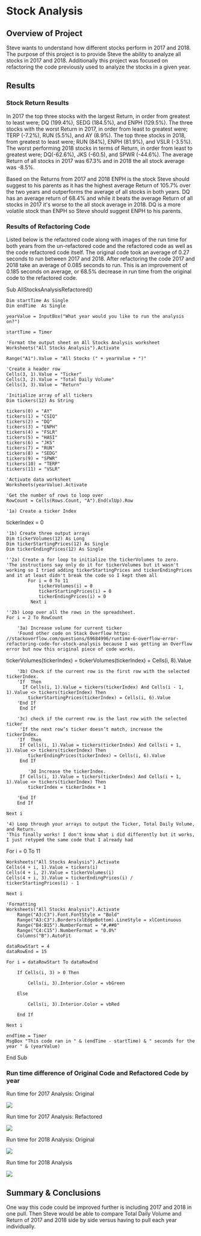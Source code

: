 # Stock Analysis

## Overview of Project

  Steve wants to understand how different stocks perform in 2017 and 2018. The purpose of this project is to provide Steve the ability to analyze all stocks in 2017 and 2018. Additionally this project was focused on refactoring the code previously used to analyze the stocks in a given year.

## Results

### Stock Return Results
  In 2017 the top three stocks with the largest Return, in order from greatest to least were; DQ (199.4%), SEDG (184.5%), and ENPH (129.5%). The three stocks with the worst Return in 2017, in order from least to greatest were; TERP (-7.2%), RUN (5.5%), and AY (8.9%). The top three stocks in 2018, from greatest to least were; RUN (84%), ENPH (81.9%), and VSLR (-3.5%). The worst performing 2018 stocks in terms of Return, in order from least to greatest were; DQ(-62.6%), JKS (-60.5), and SPWR (-44.6%). The average Return of all stocks in 2017 was 67.3% and in 2018 the all stock average was -8.5%.
  
  Based on the Returns from 2017 and 2018 ENPH is the stock Steve should suggest to his parents as it has the highest average Return of 105.7% over the two years and outperforms the average of all stocks in both years. DQ has an average return of 68.4% and while it beats the average Return of all stocks in 2017 it's worse to the all stock average in 2018. DQ is a more volatile stock than ENPH so Steve should suggest ENPH to his parents. 
  
### Results of Refactoring Code  

  Listed below is the refactored code along with images of the run time for both years from the un-refactored code and the refactored code as well as the code refactored code itself. The original code took an average of 0.27 seconds to run between 2017 and 2018. After refactoring the code 2017 and 2018 take an average of 0.085 seconds to run. This is an improvement of 0.185 seconds on average, or 68.5% decrease in run time from the original code to the refactored code.    

Sub AllStocksAnalysisRefactored()

    Dim startTime As Single
    Dim endTime  As Single

    yearValue = InputBox("What year would you like to run the analysis on?")

    startTime = Timer
    
    'Format the output sheet on All Stocks Analysis worksheet
    Worksheets("All Stocks Analysis").Activate
    
    Range("A1").Value = "All Stocks (" + yearValue + ")"
    
    'Create a header row
    Cells(3, 1).Value = "Ticker"
    Cells(3, 2).Value = "Total Daily Volume"
    Cells(3, 3).Value = "Return"

    'Initialize array of all tickers
    Dim tickers(12) As String
    
    tickers(0) = "AY"
    tickers(1) = "CSIQ"
    tickers(2) = "DQ"
    tickers(3) = "ENPH"
    tickers(4) = "FSLR"
    tickers(5) = "HASI"
    tickers(6) = "JKS"
    tickers(7) = "RUN"
    tickers(8) = "SEDG"
    tickers(9) = "SPWR"
    tickers(10) = "TERP"
    tickers(11) = "VSLR"
    
    'Activate data worksheet
    Worksheets(yearValue).Activate
    
    'Get the number of rows to loop over
    RowCount = Cells(Rows.Count, "A").End(xlUp).Row
    
    '1a) Create a ticker Index
   tickerIndex = 0

    '1b) Create three output arrays
    Dim tickerVolumes(12) As Long
    Dim tickerStartingPrices(12) As Single
    Dim tickerEndingPrices(12) As Single
    
    ''2a) Create a for loop to initialize the tickerVolumes to zero.
    'The instructions say only do it for tickerVolumes but it wasn't working so I tried adding tickerStartingPrices and tickerEndingPrices and it at least didn't break the code so I kept them all
            For i = 0 To 11
                tickerVolumes(i) = 0
                tickerStartingPrices(i) = 0
                tickerEndingPrices(i) = 0
             Next i
        
    ''2b) Loop over all the rows in the spreadsheet.
    For i = 2 To RowCount
    
        '3a) Increase volume for current ticker
        'Found other code on Stack Overflow https: //stackoverflow.com/questions/69684996/runtime-6-overflow-error-refactoring-code-for-stock-analysis because I was getting an Overflow error but now this original piece of code works.
  tickerVolumes(tickerIndex) = tickerVolumes(tickerIndex) + Cells(i, 8).Value

        '3b) Check if the current row is the first row with the selected tickerIndex.
        'If  Then
          If Cells(i, 1).Value = tickers(tickerIndex) And Cells(i - 1, 1).Value <> tickers(tickerIndex) Then
            tickerStartingPrices(tickerIndex) = Cells(i, 6).Value
        'End If
         End If
         
        '3c) check if the current row is the last row with the selected ticker
         'If the next row’s ticker doesn’t match, increase the tickerIndex.
        'If  Then
         If Cells(i, 1).Value = tickers(tickerIndex) And Cells(i + 1, 1).Value <> tickers(tickerIndex) Then
            tickerEndingPrices(tickerIndex) = Cells(i, 6).Value
         End If
       
            '3d Increase the tickerIndex.
         If Cells(i, 1).Value = tickers(tickerIndex) And Cells(i + 1, 1).Value <> tickers(tickerIndex) Then
            tickerIndex = tickerIndex + 1
            
        'End If
        End If
        
    Next i
    
    '4) Loop through your arrays to output the Ticker, Total Daily Volume, and Return.
    'This finally works! I don't know what i did differently but it works, I just retyped the same code that I already had
For i = 0 To 11
    
    Worksheets("All Stocks Analysis").Activate
    Cells(4 + i, 1).Value = tickers(i)
    Cells(4 + i, 2).Value = tickerVolumes(i)
    Cells(4 + i, 3).Value = tickerEndingPrices(i) / tickerStartingPrices(i) - 1
        
    Next i
    
    'Formatting
    Worksheets("All Stocks Analysis").Activate
        Range("A3:C3").Font.FontStyle = "Bold"
        Range("A3:C3").Borders(xlEdgeBottom).LineStyle = xlContinuous
        Range("B4:B15").NumberFormat = "#,##0"
        Range("C4:C15").NumberFormat = "0.0%"
        Columns("B").AutoFit

    dataRowStart = 4
    dataRowEnd = 15

    For i = dataRowStart To dataRowEnd
        
        If Cells(i, 3) > 0 Then
    
            Cells(i, 3).Interior.Color = vbGreen
            
        Else
        
            Cells(i, 3).Interior.Color = vbRed
            
        End If
        
    Next i
 
    endTime = Timer
    MsgBox "This code ran in " & (endTime - startTime) & " seconds for the year " & (yearValue)

End Sub

### Run time difference of Original Code and Refactored Code by year

Run time for 2017 Analysis: Original

![](/Resources/Original_2017_Runtime.png)


Run time for 2017 Analysis: Refactored

![](/Resources/VBA_Challenge_2017.png)

Run time for 2018 Analysis: Original

![](/Resources/Original_2018_Runtime.png)

Run time for 2018 Analysis

![](/Resources/VBA_Challenge_2018.png)

## Summary & Conclusions

  One way this code could be improved further is including 2017 and 2018 in one pull. Then Steve would be able to compare Total Daily Volume and Return of 2017 and 2018 side by side versus having to pull each year individually.
